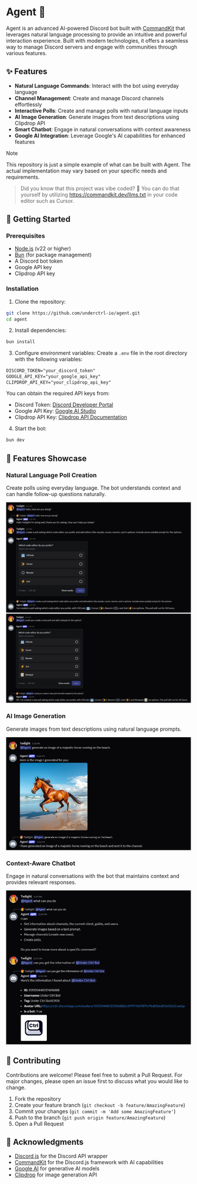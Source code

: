 # Agent 🤖

Agent is an advanced AI-powered Discord bot built with [CommandKit](https://commandkit.dev/) that leverages natural language processing to provide an intuitive and powerful interaction experience. Built with modern technologies, it offers a seamless way to manage Discord servers and engage with communities through various features.

## ✨ Features

- **Natural Language Commands**: Interact with the bot using everyday language
- **Channel Management**: Create and manage Discord channels effortlessly
- **Interactive Polls**: Create and manage polls with natural language inputs
- **AI Image Generation**: Generate images from text descriptions using Clipdrop API
- **Smart Chatbot**: Engage in natural conversations with context awareness
- **Google AI Integration**: Leverage Google's AI capabilities for enhanced features

> [!NOTE]
> This repository is just a simple example of what can be built with Agent. The actual implementation may vary based on your specific needs and requirements.

> Did you know that this project was vibe coded? 🤖 You can do that yourself by utilizing https://commandkit.dev/llms.txt in your code editor such as Cursor.

## 🚀 Getting Started

### Prerequisites

- [Node.js](https://nodejs.org/) (v22 or higher)
- [Bun](https://bun.sh/) (for package management)
- A Discord bot token
- Google API key
- Clipdrop API key

### Installation

1. Clone the repository:

```bash
git clone https://github.com/underctrl-io/agent.git
cd agent
```

2. Install dependencies:

```bash
bun install
```

3. Configure environment variables:
   Create a `.env` file in the root directory with the following variables:

```env
DISCORD_TOKEN="your_discord_token"
GOOGLE_API_KEY="your_google_api_key"
CLIPDROP_API_KEY="your_clipdrop_api_key"
```

You can obtain the required API keys from:

- Discord Token: [Discord Developer Portal](https://discord.com/developers/applications)
- Google API Key: [Google AI Studio](https://aistudio.google.com/apikey)
- Clipdrop API Key: [Clipdrop API Documentation](https://clipdrop.co/apis/docs/text-to-image)

4. Start the bot:

```bash
bun dev
```

## 🎯 Features Showcase

### Natural Language Poll Creation

Create polls using everyday language. The bot understands context and can handle follow-up questions naturally.

![Create poll with natural language](./assets/create-poll.png)
![Create poll with natural language](./assets/create-poll-2.png)

### AI Image Generation

Generate images from text descriptions using natural language prompts.

![Generate image with natural language](./assets/image-generation.png)

### Context-Aware Chatbot

Engage in natural conversations with the bot that maintains context and provides relevant responses.

![Chatbot](./assets/chatbot.png)

## 🤝 Contributing

Contributions are welcome! Please feel free to submit a Pull Request. For major changes, please open an issue first to discuss what you would like to change.

1. Fork the repository
2. Create your feature branch (`git checkout -b feature/AmazingFeature`)
3. Commit your changes (`git commit -m 'Add some AmazingFeature'`)
4. Push to the branch (`git push origin feature/AmazingFeature`)
5. Open a Pull Request

## 🙏 Acknowledgments

- [Discord.js](https://discord.js.org/) for the Discord API wrapper
- [CommandKit](https://commandkit.dev/) for the Discord.js framework with AI capabilities
- [Google AI](https://ai.google/) for generative AI models
- [Clipdrop](https://clipdrop.co/) for image generation API
